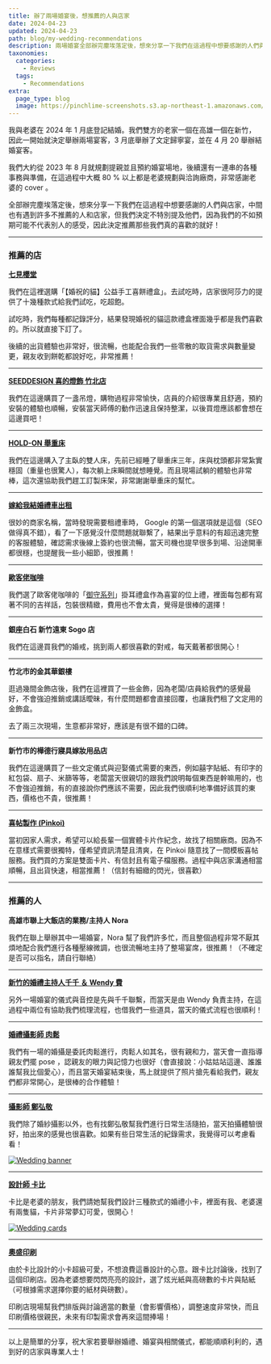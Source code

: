 ```yaml
---
title: 辦了兩場婚宴後，想推薦的人與店家
date: 2024-04-23
updated: 2024-04-23
path: blog/my-wedding-recommendations
description: 兩場婚宴全部辦完塵埃落定後，想來分享一下我們在這過程中想要感謝的人們與店家，中間也有遇到許多不推薦的人和店家，但我們決定不特別提及他們，因為我們的不如預期可能不代表別人的感受，因此決定推薦那些我們真的喜歡的就好！
taxonomies:
  categories: 
    - Reviews
  tags: 
    - Recommendations
extra:
  page_type: blog
  image: https://pinchlime-screenshots.s3.ap-northeast-1.amazonaws.com/wedding-banner_blpUEc.webp
---
```


我與老婆在 2024 年 1 月底登記結婚。我們雙方的老家一個在高雄一個在新竹，因此一開始就決定舉辦兩場宴客，3 月底舉辦了文定歸寧宴，並在 4 月 20 舉辦結婚宴客。

我們大約從 2023 年 8 月就規劃提親並且預約婚宴場地，後續還有一連串的各種事務與準備，在這過程中大概 80 % 以上都是老婆規劃與洽詢廠商，非常感謝老婆的 cover 。

全部辦完塵埃落定後，想來分享一下我們在這過程中想要感謝的人們與店家，中間也有遇到許多不推薦的人和店家，但我們決定不特別提及他們，因為我們的不如預期可能不代表別人的感受，因此決定推薦那些我們真的喜歡的就好！

---

### 推薦的店

**[七見櫻堂](https://www.nksdchoco.com/)**

我們在這裡選購「【婚祝的貓】公益手工喜餅禮盒」。去試吃時，店家很阿莎力的提供了十幾種款式給我們試吃，吃超飽。
  
試吃時，我們每種都記錄評分，結果發現婚祝的貓這款禮盒裡面幾乎都是我們喜歡的。所以就直接下訂了。

後續的出貨體驗也非常好，很流暢，也能配合我們一些零散的取貨需求與數量變更，親友收到餅乾都說好吃，非常推薦！

---

**[SEEDDESIGN 喜的燈飾 竹北店](https://seeddesign.tw/)**

我們在這邊購買了一盞吊燈，購物過程非常愉快，店員的介紹很專業且舒適，預約安裝的體驗也順暢，安裝當天師傅的動作迅速且保持整潔，以後買燈應該都會想在這邊買吧！

---

**[HOLD-ON 舉重床](https://www.holdonsleep.com/)**

我們在這邊購入了主臥的雙人床，先前已經睡了舉重床三年，床與枕頭都非常紮實穩固（重量也很驚人），每次躺上床瞬間就想睡覺。而且現場試躺的體驗也非常棒，這次還協助我們趕工訂製床架，非常謝謝舉重床的幫忙。

---

**[嫁給我結婚禮車出租](https://weddingcar.idv.tw/)**

很妙的商家名稱，當時發現需要租禮車時， Google 的第一個選項就是這個（SEO 做得真不錯），看了一下感覺沒什麼問題就聯繫了，結果出乎意料的有超迅速完整的客服體驗，確認需求後線上簽約也很流暢，當天司機也提早很多到場、沿途開車都很穩，也提醒我一些小細節，很推薦！

---

**[歐客佬咖啡](https://www.oklaocoffee.com/)**

我們選了歐客佬咖啡的「[御守系列](https://www.oklaocoffee.net/products/44010351)」掛耳禮盒作為喜宴的位上禮，裡面每包都有寫著不同的吉祥話，包裝很精緻，費用也不會太貴，覺得是很棒的選擇！

---

**銀座白石 新竹遠東 Sogo 店**

我們在這邊買我們的婚戒，挑到兩人都很喜歡的對戒，每天戴著都很開心！

---

**竹北市的金其華銀樓**

逛過幾間金飾店後，我們在這裡買了一些金飾，因為老闆/店員給我們的感覺最好，不會強迫推銷或講話曖昧，有什麼問題都會直接回覆，也讓我們租了文定用的金飾盒。

去了兩三次現場，生意都非常好，應該是有很不錯的口碑。

---

**新竹市的樺德行寢具嫁妝用品店**

我們在這邊購買了一些文定儀式與迎娶儀式需要的東西，例如囍字貼紙、有印字的紅包袋、扇子、米篩等等，老闆當天很親切的跟我們說明每個東西是幹嘛用的，也不會強迫推銷，有的直接說你們應該不需要，因此我們很順利地準備好該買的東西，價格也不貴，很推薦！

---

**[喜帖製作 (Pinkoi)](https://www.pinkoi.com/product/t6nEeZK3)**

當初因家人需求，希望可以給長輩一個實體卡片作紀念，故找了相關廠商。因為不在意樣式需要很獨特，僅希望資訊清楚且清爽，在 Pinkoi 隨意找了一間模板喜帖服務。我們買的方案是雙面卡片、有信封且有電子檔服務。過程中與店家溝通相當順暢，且出貨快速，相當推薦！（信封有細緻的閃光，很喜歡）

----

### 推薦的人

**高雄市聯上大飯店的業務/主持人 Nora**

我們在聯上舉辦其中一場婚宴，Nora 幫了我們許多忙，而且整個過程非常不厭其煩地配合我們進行各種壓線微調，也很流暢地主持了整場宴席，很推薦！（不確定是否可以指名，請自行聯絡）

---

**[新竹的婚禮主持人千千 ＆ Wendy 費](https://www.marry.com.tw/studio-307999)**

另外一場婚宴的儀式與音控是先與千千聯繫，而當天是由 Wendy 負責主持，在這過程中兩位有協助我們梳理流程，也借我們一些道具，當天的儀式流程也很順利！

---

**[婚禮攝影師 肉鬆](https://www.instagram.com/adobe_walker/)**

我們有一場的婚攝是委託肉鬆進行，肉鬆人如其名，很有親和力，當天會一直指導親友們擺 pose ，認親友的眼力與記憶力也很好（會直接說：小姑姑站這邊、誰誰誰幫我比個愛心），而且當天婚宴結束後，馬上就提供了照片搶先看給我們，親友們都非常開心，是很棒的合作體驗！

---

**[攝影師 鄭弘敬](https://www.teikoukei.com/about)**

我們除了婚紗攝影以外，也有找鄭弘敬幫我們進行日常生活隨拍，當天拍攝體驗很好，拍出來的感覺也很喜歡。如果有些日常生活的紀錄需求，我覺得可以考慮看看！

<a href="https://pinchlime-screenshots.s3.ap-northeast-1.amazonaws.com/wedding-banner_blpUEc.webp" data-fancybox data-caption="Wedding banner">
  <img src="https://pinchlime-screenshots.s3.ap-northeast-1.amazonaws.com/wedding-banner_blpUEc.webp" loading="lazy" alt="Wedding banner" align="center" />
</a>

---

**[設計師 卡比](https://twitter.com/deadbody_kirby/status/1781570624902828181)**

卡比是老婆的朋友，我們請她幫我們設計三種款式的婚禮小卡，裡面有我、老婆還有兩隻貓，卡片非常夢幻可愛，很開心！

<a href="https://pinchlime-screenshots.s3.ap-northeast-1.amazonaws.com/wedding-cards_fV7pFU.webp" data-fancybox data-caption="Wedding cards">
  <img src="https://pinchlime-screenshots.s3.ap-northeast-1.amazonaws.com/wedding-cards_fV7pFU.webp" loading="lazy" alt="Wedding cards" align="center" />
</a>

---

**[奧盛印刷](https://awesomeprinter.com.tw/tw)**

由於卡比設計的小卡超級可愛，不想浪費這番設計的心意。跟卡比討論後，找到了這個印刷店。因為老婆想要閃閃亮亮的設計，選了炫光紙與高磅數的卡片與貼紙（可根據需求選擇你要的紙材與磅數）。

印刷店現場幫我們排版與討論適當的數量（會影響價格），調整速度非常快，而且印刷價格很親民，未來有印製需求會再來這間捧場！

---

以上是簡單的分享，祝大家若要舉辦婚禮、婚宴與相關儀式，都能順順利利的，遇到好的店家與專業人士！
